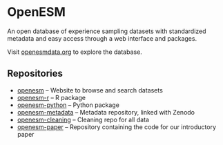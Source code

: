 # OpenESM

An open database of experience sampling datasets with standardized metadata and easy access through a web interface and packages.

Visit [openesmdata.org](https://openesmdata.org) to explore the database.

## Repositories

- [openesm](https://github.com/openesm-project/openesm) – Website to browse and search datasets
- [openesm-r](https://github.com/openesm-project/openesm-r) – R package
- [openesm-python](https://github.com/openesm-project/openesm-python) – Python package 
- [openesm-metadata](https://github.com/openesm-project/openesm-metadata) – Metadata repository, linked with Zenodo
- [openesm-cleaning](https://github.com/openesm-project/openesm-cleaning) – Cleaning repo for all data 
- [openesm-paper](https://github.com/openesm-project/openesm-paper) – Repository containing the code for our introductory paper


